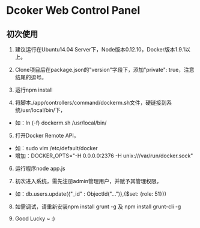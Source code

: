 # Dcoker Web Control Panel
## 初次使用 ##
1. 建议运行在Ubuntu14.04 Server下，Node版本0.12.10，Docker版本1.9.1以上。

2. Clone项目后在package.json的"version"字段下，添加"private": true，注意结尾的逗号。

3. 运行npm install

4. 将脚本./app/controllers/command/dockerm.sh文件，硬链接到系统/usr/local/bin/下，
- 如：ln (-f) dockerm.sh /usr/local/bin/

5. 打开Docker Remote API，
- 如：sudo vim /etc/default/docker
- 增加：DOCKER_OPTS="-H 0.0.0.0:2376 -H unix:///var/run/docker.sock"

6. 运行程序node app.js

7. 初次进入系统，需先注册admin管理用户，并赋予其管理权限，
- 如：db.users.update({"_id" : ObjectId("...")},{$set: {role: 51}})

8. 如需调试，请重新安装npm install grunt -g 及 npm install grunt-cli -g

9. Good Lucky ~ :)
